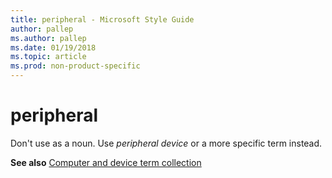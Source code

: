 ```yaml
---
title: peripheral - Microsoft Style Guide
author: pallep
ms.author: pallep
ms.date: 01/19/2018
ms.topic: article
ms.prod: non-product-specific
---
```


# peripheral

Don't use as a noun. Use *peripheral device* or a more specific term instead.

**See also** [](/style-guide/a-z-word-list-term-collections/term-collections/computer-device-terms)[Computer and device term collection](/style-guide/a-z-word-list-term-collections/term-collections/computer-device-terms)
